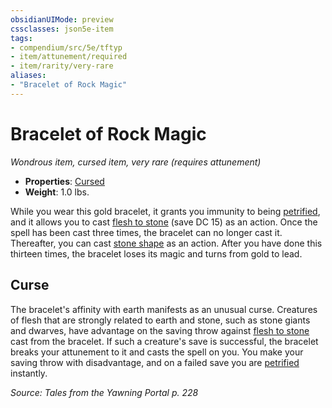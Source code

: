 ```yaml
---
obsidianUIMode: preview
cssclasses: json5e-item
tags:
- compendium/src/5e/tftyp
- item/attunement/required
- item/rarity/very-rare
aliases: 
- "Bracelet of Rock Magic"
---
```

# Bracelet of Rock Magic
*Wondrous item, cursed item, very rare (requires attunement)*  

- **Properties**: [Cursed](TTRPG/Source%20Material/Mechanics/Rules/item-properties.md#Cursed%20Items)
- **Weight**: 1.0 lbs.

While you wear this gold bracelet, it grants you immunity to being [petrified](TTRPG/Source%20Material/Mechanics/Rules/conditions.md#Petrified), and it allows you to cast [flesh to stone](TTRPG/Source%20Material/Mechanics/spells/flesh-to-stone.md) (save DC 15) as an action. Once the spell has been cast three times, the bracelet can no longer cast it. Thereafter, you can cast [stone shape](TTRPG/Source%20Material/Mechanics/spells/stone-shape.md) as an action. After you have done this thirteen times, the bracelet loses its magic and turns from gold to lead.

## Curse

The bracelet's affinity with earth manifests as an unusual curse. Creatures of flesh that are strongly related to earth and stone, such as stone giants and dwarves, have advantage on the saving throw against [flesh to stone](TTRPG/Source%20Material/Mechanics/spells/flesh-to-stone.md) cast from the bracelet. If such a creature's save is successful, the bracelet breaks your attunement to it and casts the spell on you. You make your saving throw with disadvantage, and on a failed save you are [petrified](TTRPG/Source%20Material/Mechanics/Rules/conditions.md#Petrified) instantly.

*Source: Tales from the Yawning Portal p. 228*